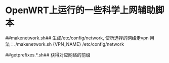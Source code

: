 # OpenWRT上运行的一些科学上网辅助脚本 #

##makenetwork.sh##
生成/etc/config/network, 使所选择的网络走vpn
用法：./makenetwork.sh {VPN_NAME} /etc/config/network

##getprefixes.*.sh##
获得对应网络的前缀
